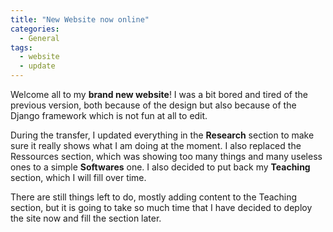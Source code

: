 ```yaml
---
title: "New Website now online"
categories:
  - General
tags:
  - website
  - update
---
```


Welcome all to my **brand new website**! I was a bit bored and tired of the previous version,
both because of the design but also because of the Django framework which is not fun at all
to edit.

During the transfer, I updated everything in the **Research** section to make sure it really shows
what I am doing at the moment. I also replaced the Ressources section, which was showing too
many things and many useless ones to a simple **Softwares** one. I also decided to put back
my **Teaching** section, which I will fill over time.

There are still things left to do, mostly adding content to the Teaching section, but it is going
to take so much time that I have decided to deploy the site now and fill the section later.
